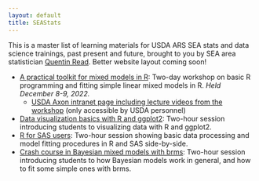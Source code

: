 ```yaml
---
layout: default
title: SEAStats
---
```


This is a master list of learning materials for USDA ARS SEA stats and data science trainings, past present and future, brought to you by SEA area statistician [Quentin Read](https://quentinread.com). Better website layout coming soon!

- [A practical toolkit for mixed models in R](https://quentinread.com/glmm-workshop-dec2022): Two-day workshop on basic R programming and fitting simple linear mixed models in R. *Held December 8-9, 2022.*
  + [USDA Axon intranet page including lecture videos from the workshop](https://axon.ars.usda.gov/SEA/Pages/SEA-Statistics-Workshop.aspx) (only accessible by USDA personnel)
- [Data visualization basics with R and ggplot2](data-viz-basics): Two-hour session introducing students to visualizing data with R and ggplot2. 
- [R for SAS users](R-for-SAS-users): Two-hour session showing basic data processing and model fitting procedures in R and SAS side-by-side.
- [Crash course in Bayesian mixed models with brms](brms-crash-course): Two-hour session introducing students to how Bayesian models work in general, and how to fit some simple ones with brms.
